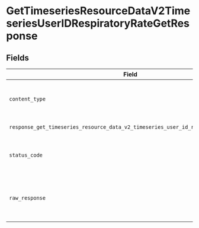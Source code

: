 # GetTimeseriesResourceDataV2TimeseriesUserIDRespiratoryRateGetResponse


## Fields

| Field                                                                                                              | Type                                                                                                               | Required                                                                                                           | Description                                                                                                        |
| ------------------------------------------------------------------------------------------------------------------ | ------------------------------------------------------------------------------------------------------------------ | ------------------------------------------------------------------------------------------------------------------ | ------------------------------------------------------------------------------------------------------------------ |
| `content_type`                                                                                                     | *str*                                                                                                              | :heavy_check_mark:                                                                                                 | HTTP response content type for this operation                                                                      |
| `response_get_timeseries_resource_data_v2_timeseries_user_id_respiratory_rate_get`                                 | List[[shared.ClientFacingRespiratoryRateTimeseries](../../models/shared/clientfacingrespiratoryratetimeseries.md)] | :heavy_minus_sign:                                                                                                 | Successful Response                                                                                                |
| `status_code`                                                                                                      | *int*                                                                                                              | :heavy_check_mark:                                                                                                 | HTTP response status code for this operation                                                                       |
| `raw_response`                                                                                                     | [requests.Response](https://requests.readthedocs.io/en/latest/api/#requests.Response)                              | :heavy_minus_sign:                                                                                                 | Raw HTTP response; suitable for custom response parsing                                                            |